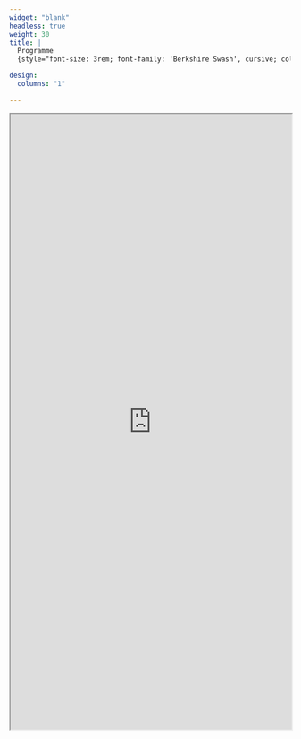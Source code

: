 ```yaml
---
widget: "blank"
headless: true
weight: 30
title: |
  Programme
  {style="font-size: 3rem; font-family: 'Berkshire Swash', cursive; color: #373853"}

design:
  columns: "1"
    
---
```


<iframe src="https://drive.google.com/file/d/1FNgIufUHpEoAgIBJQSsNOE5nt5sBbmPr/prev" width="100%" height="1100px" allow="autoplay" ></iframe>
